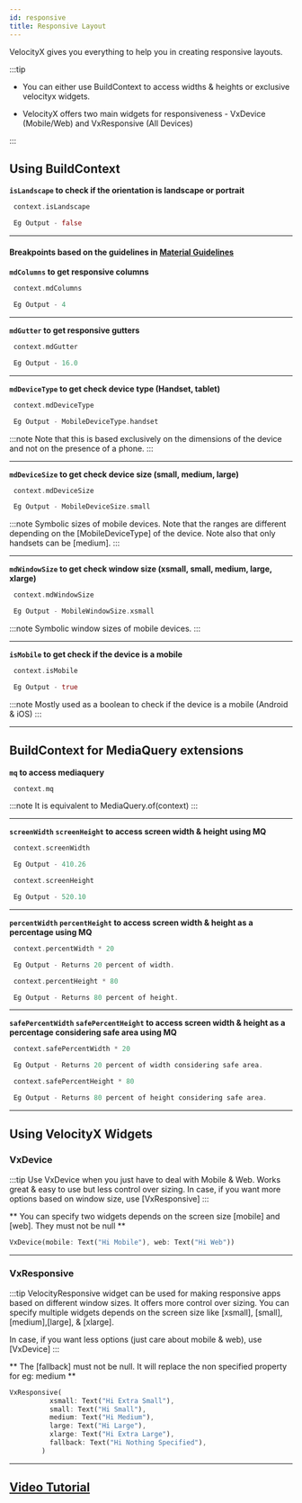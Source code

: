 ```yaml
---
id: responsive
title: Responsive Layout
---
```


VelocityX gives you everything to help you in creating responsive layouts.

:::tip

- You can either use BuildContext to access widths & heights or exclusive velocityx widgets.

- VelocityX offers two main widgets for responsiveness - VxDevice (Mobile/Web) and VxResponsive (All Devices)

:::

## Using BuildContext

**`isLandscape` to check if the orientation is landscape or portrait**

```dart
 context.isLandscape

 Eg Output - false
```

---

#### Breakpoints based on the guidelines in [Material Guidelines](https://material.io/guidelines/layout/responsive-ui.html)

**`mdColumns` to get responsive columns**

```dart
 context.mdColumns

 Eg Output - 4
```

---

**`mdGutter` to get responsive gutters**

```dart
 context.mdGutter

 Eg Output - 16.0
```

---

**`mdDeviceType` to get check device type (Handset, tablet)**

```dart
 context.mdDeviceType

 Eg Output - MobileDeviceType.handset
```

:::note
Note that this is based exclusively on the dimensions of the device and
not on the presence of a phone.
:::

---

**`mdDeviceSize` to get check device size (small, medium, large)**

```dart
 context.mdDeviceSize

 Eg Output - MobileDeviceSize.small
```

:::note
Symbolic sizes of mobile devices.
Note that the ranges are different depending on the [MobileDeviceType] of the device. Note also that only handsets can be [medium].
:::

---

**`mdWindowSize` to get check window size (xsmall, small, medium, large, xlarge)**

```dart
 context.mdWindowSize

 Eg Output - MobileWindowSize.xsmall
```

:::note
Symbolic window sizes of mobile devices.
:::

---

**`isMobile` to get check if the device is a mobile**

```dart
 context.isMobile

 Eg Output - true
```

:::note
Mostly used as a boolean to check if the device is a mobile (Android & iOS)
:::

---

## BuildContext for MediaQuery extensions

**`mq` to access mediaquery**

```dart
 context.mq
```

:::note
It is equivalent to MediaQuery.of(context)
:::

---

**`screenWidth` `screenHeight` to access screen width & height using MQ**

```dart
 context.screenWidth

 Eg Output - 410.26

 context.screenHeight

 Eg Output - 520.10

```

---

**`percentWidth` `percentHeight` to access screen width & height as a percentage using MQ**

```dart
 context.percentWidth * 20

 Eg Output - Returns 20 percent of width.

 context.percentHeight * 80

 Eg Output - Returns 80 percent of height.

```

---

**`safePercentWidth` `safePercentHeight` to access screen width & height as a percentage considering safe area using MQ**

```dart
 context.safePercentWidth * 20

 Eg Output - Returns 20 percent of width considering safe area.

 context.safePercentHeight * 80

 Eg Output - Returns 80 percent of height considering safe area.

```

---

## Using VelocityX Widgets

### VxDevice

:::tip
Use VxDevice when you just have to deal with Mobile & Web. Works great & easy to use but less control over sizing.
In case, if you want more options based on window size, use [VxResponsive]
:::

** You can specify two widgets depends on the screen size [mobile] and [web]. They must not be null **

```dart
VxDevice(mobile: Text("Hi Mobile"), web: Text("Hi Web"))
```

---

### VxResponsive

:::tip
VelocityResponsive widget can be used for making responsive apps based on different window sizes.
It offers more control over sizing.
You can specify multiple widgets depends on the screen size like [xsmall], [small], [medium],[large],
& [xlarge].

In case, if you want less options (just care about mobile & web), use [VxDevice]
:::

** The [fallback] must not be null. It will replace the non specified property for eg: medium **

```dart
VxResponsive(
          xsmall: Text("Hi Extra Small"),
          small: Text("Hi Small"),
          medium: Text("Hi Medium"),
          large: Text("Hi Large"),
          xlarge: Text("Hi Extra Large"),
          fallback: Text("Hi Nothing Specified"),
        )
```

---

## [Video Tutorial](https://youtu.be/0GjsJEF9MaA)
